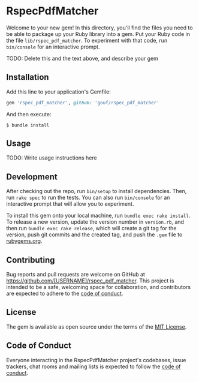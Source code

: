 # RspecPdfMatcher

Welcome to your new gem! In this directory, you'll find the files you need to be able to package up your Ruby library into a gem. Put your Ruby code in the file `lib/rspec_pdf_matcher`. To experiment with that code, run `bin/console` for an interactive prompt.

TODO: Delete this and the text above, and describe your gem

## Installation

Add this line to your application's Gemfile:

```ruby
gem 'rspec_pdf_matcher', github: 'gouf/rspec_pdf_matcher'
```

And then execute:

    $ bundle install


## Usage

TODO: Write usage instructions here

## Development

After checking out the repo, run `bin/setup` to install dependencies. Then, run `rake spec` to run the tests. You can also run `bin/console` for an interactive prompt that will allow you to experiment.

To install this gem onto your local machine, run `bundle exec rake install`. To release a new version, update the version number in `version.rb`, and then run `bundle exec rake release`, which will create a git tag for the version, push git commits and the created tag, and push the `.gem` file to [rubygems.org](https://rubygems.org).

## Contributing

Bug reports and pull requests are welcome on GitHub at https://github.com/[USERNAME]/rspec_pdf_matcher. This project is intended to be a safe, welcoming space for collaboration, and contributors are expected to adhere to the [code of conduct](https://github.com/[USERNAME]/rspec_pdf_matcher/blob/master/CODE_OF_CONDUCT.md).

## License

The gem is available as open source under the terms of the [MIT License](https://opensource.org/licenses/MIT).

## Code of Conduct

Everyone interacting in the RspecPdfMatcher project's codebases, issue trackers, chat rooms and mailing lists is expected to follow the [code of conduct](https://github.com/[USERNAME]/rspec_pdf_matcher/blob/master/CODE_OF_CONDUCT.md).
